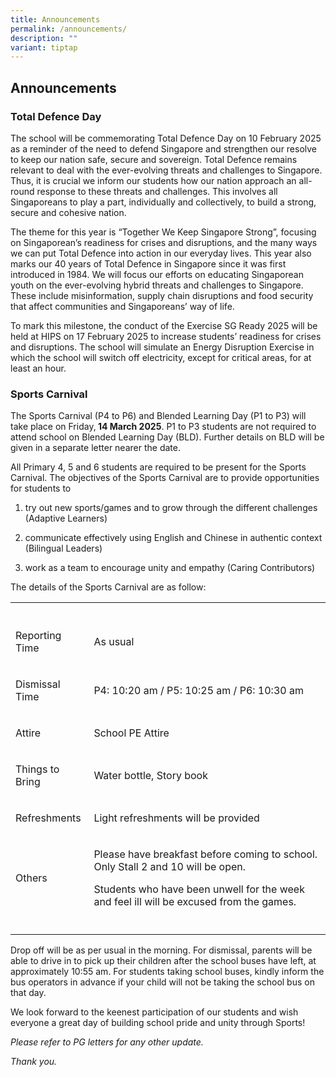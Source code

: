 ```yaml
---
title: Announcements
permalink: /announcements/
description: ""
variant: tiptap
---
```

<h2>Announcements</h2>
<p></p>
<h3><strong>Total Defence Day</strong></h3>
<p>The school will be commemorating Total Defence Day on 10 February 2025
as a reminder of the need to defend Singapore and strengthen our resolve
to keep our nation safe, secure and sovereign. Total Defence remains relevant
to deal with the ever-evolving threats and challenges to Singapore. Thus,
it is crucial we inform our students how our nation approach an all-round
response to these threats and challenges. This involves all Singaporeans
to play a part, individually and collectively, to build a strong, secure
and cohesive nation.</p>
<p>The theme for this year is “Together We Keep Singapore Strong”, focusing
on Singaporean’s readiness for crises and disruptions, and the many ways
we can put Total Defence into action in our everyday lives. This year also
marks our 40 years of Total Defence in Singapore since it was first introduced
in 1984. We will focus our efforts on educating Singaporean youth on the
ever-evolving hybrid threats and challenges to Singapore. These include
misinformation, supply chain disruptions and food security that affect
communities and Singaporeans’ way of life.</p>
<p>To mark this milestone, the conduct of the Exercise SG Ready 2025 will
be held at HIPS on 17 February 2025 to increase students’ readiness for
crises and disruptions. The school will simulate an Energy Disruption Exercise
in which the school will switch off electricity, except for critical areas,
for at least an hour.</p>
<p></p>
<h3><strong>Sports Carnival</strong></h3>
<p>The Sports Carnival (P4 to P6) and Blended Learning Day (P1 to P3) will
take place on Friday,<strong> 14 March 2025</strong>. P1 to P3 students
are not required to attend school on Blended Learning Day (BLD). Further
details on BLD will be given in a separate letter nearer the date.</p>
<p>All Primary 4, 5 and 6 students are required to be present for the Sports
Carnival. The objectives of the Sports Carnival are to provide opportunities
for students to</p>
<ol data-tight="true" class="tight">
<li>
<p>try out new sports/games and to grow through the different challenges
(Adaptive Learners)</p>
</li>
<li>
<p>communicate effectively using English and Chinese in authentic context
(Bilingual Leaders)</p>
</li>
<li>
<p>work as a team to encourage unity and empathy (Caring Contributors)</p>
</li>
</ol>
<p></p>
<p>The details of the Sports Carnival are as follow:</p>
<table style="minWidth: 75px">
<colgroup>
<col>
<col>
<col>
</colgroup>
<tbody>
<tr>
<th rowspan="1" colspan="1">
<p></p>
</th>
<th rowspan="1" colspan="1">
<p></p>
</th>
<th rowspan="1" colspan="1">
<p></p>
</th>
</tr>
<tr>
<td rowspan="1" colspan="1">
<p>Reporting Time</p>
</td>
<td rowspan="1" colspan="1">
<p>As usual</p>
</td>
<td rowspan="1" colspan="1">
<p></p>
</td>
</tr>
<tr>
<td rowspan="1" colspan="1">
<p>Dismissal Time</p>
</td>
<td rowspan="1" colspan="2">
<p>P4: 10:20 am / P5: 10:25 am / P6: 10:30 am</p>
</td>
</tr>
<tr>
<td rowspan="1" colspan="1">
<p>Attire</p>
</td>
<td rowspan="1" colspan="1">
<p>School PE Attire</p>
</td>
<td rowspan="1" colspan="1">
<p></p>
</td>
</tr>
<tr>
<td rowspan="1" colspan="1">
<p>Things to Bring</p>
</td>
<td rowspan="1" colspan="2">
<p>Water bottle, Story book</p>
</td>
</tr>
<tr>
<td rowspan="1" colspan="1">
<p>Refreshments</p>
</td>
<td rowspan="1" colspan="1">
<p>Light refreshments will be provided</p>
</td>
<td rowspan="1" colspan="1">
<p></p>
</td>
</tr>
<tr>
<td rowspan="1" colspan="1">
<p>Others</p>
</td>
<td rowspan="1" colspan="2">
<p>Please have breakfast before coming to school. Only Stall 2 and 10 will
be open.</p>
<p>Students who have been unwell for the week and feel ill will be excused
from the games.</p>
</td>
</tr>
<tr>
<td rowspan="1" colspan="1">
<p></p>
</td>
<td rowspan="1" colspan="1">
<p></p>
</td>
<td rowspan="1" colspan="1">
<p></p>
</td>
</tr>
</tbody>
</table>
<p>Drop off will be as per usual in the morning. For dismissal, parents will
be able to drive in to pick up their children after the school buses have
left, at approximately 10:55 am. For students taking school buses, kindly
inform the bus operators in advance if your child will not be taking the
school bus on that day.</p>
<p>We look forward to the keenest participation of our students and wish
everyone a great day of building school pride and unity through Sports!</p>
<p></p>
<p></p>
<p><em>Please refer to PG letters for any other update.</em>
</p>
<p><em>Thank you.</em>
</p>